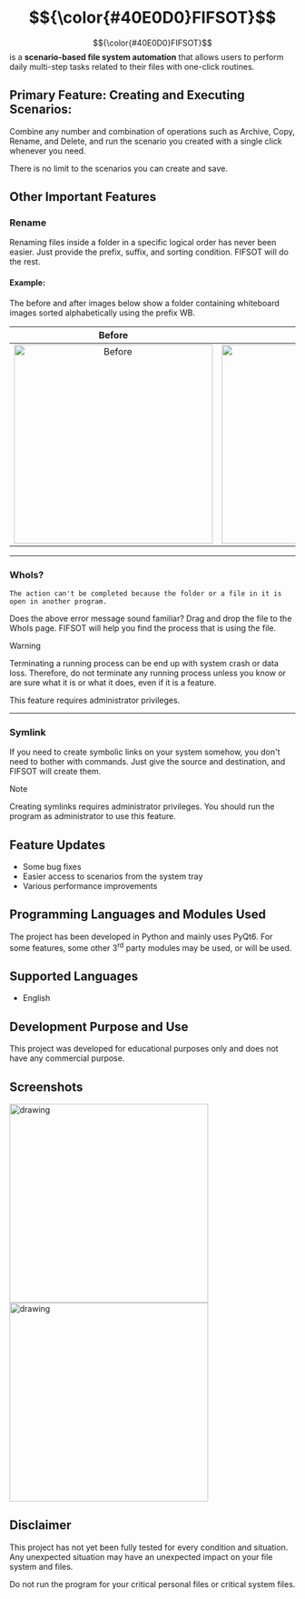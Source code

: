 # $${\color{#40E0D0}FIFSOT}$$
$${\color{#40E0D0}FIFSOT}$$ is a <b>scenario-based file system automation</b> that allows users to perform daily multi-step tasks related to their files with one-click routines.

## Primary Feature: Creating and Executing Scenarios:
Combine any number and combination of operations such as Archive, Copy, Rename, and Delete, and run the scenario you created with a single click whenever you need.

There is no limit to the scenarios you can create and save.

## Other Important Features
### Rename
Renaming files inside a folder in a specific logical order has never been easier. Just provide the prefix, suffix, and sorting condition. FIFSOT will do the rest.

#### Example:
The before and after images below show a folder containing whiteboard images sorted alphabetically using the prefix WB.

| Before | After |
| :--: | :--: |
| <img src=https://github.com/user-attachments/assets/91a212c5-b02f-4ed4-8df4-f5f8d8bffab5 alt="Before" width = 350/>| <img src=https://github.com/user-attachments/assets/c753679c-0bae-48e5-8a22-0fb9ca0f2bcf alt="Before" width = 350/>

<hr>

### WhoIs?
`The action can't be completed because the folder or a file in it is open in another program.`

Does the above error message sound familiar? Drag and drop the file to the WhoIs page. FIFSOT will help you find the process that is using the file.

> [!Warning]
> Terminating a running process can be end up with system crash or data loss. Therefore, do not terminate any running process unless you know or are sure what it is or what it does, even if it is a feature.
>
> This feature requires administrator privileges.

<hr>

### Symlink
If you need to create symbolic links on your system somehow, you don't need to bother with commands. Just give the source and destination, and FIFSOT will create them.

> [!Note]
> Creating symlinks requires administrator privileges. You should run the program as administrator to use this feature.

## Feature Updates
- Some bug fixes
- Easier access to scenarios from the system tray
- Various performance improvements

## Programming Languages and Modules Used
The project has been developed in Python and mainly uses PyQt6. For some features, some other 3<sup>rd</sup> party modules may be used, or will be used.

## Supported Languages
- English

## Development Purpose and Use
This project was developed for educational purposes only and does not have any commercial purpose.

## Screenshots
<img src=https://github.com/user-attachments/assets/cab3d09b-76b6-46e3-82ab-194662fc481f alt="drawing" width="350"/> <img src=https://github.com/user-attachments/assets/02650477-58c8-4ee1-93be-1abf1ad373c5 alt="drawing" width="350"/>

## Disclaimer
This project has not yet been fully tested for every condition and situation. Any unexpected situation may have an unexpected impact on your file system and files.

Do not run the program for your critical personal files or critical system files.
